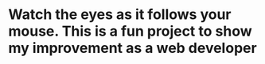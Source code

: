 # Watch the eyes as it follows your mouse. This is a fun project to show my improvement as a web developer
